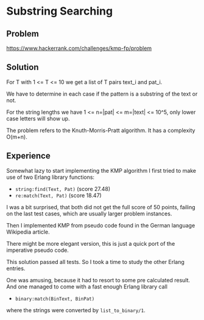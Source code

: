 # Substring Searching

## Problem
https://www.hackerrank.com/challenges/kmp-fp/problem

## Solution
For T with 1 <= T <= 10 we get a list of T pairs text_i and pat_i.

We have to determine in each case if the pattern is a substring of 
the text or not.

For the string lengths we have
1 <= n=|pat| <= m=|text| <= 10^5, only lower case letters will show up.

The problem refers to the Knuth-Morris-Pratt algorithm.
It has a complexity O(m+n).

## Experience
Somewhat lazy to start implementing the KMP algorithm I first tried to make use of
two Erlang library functions:
- `string:find(Text, Pat)` (score 27.48)
- `re:match(Text, Pat)` (score 18.47)

I was a bit surprised, that both did not get the full score of 50 points,
failing on the last test cases, which are usually larger problem instances.

Then I implemented KMP from pseudo code found in the German language
Wikipedia article. 

There might be more elegant version, this is just a quick port of the 
imperative pseudo code.

This solution passed all tests. So I took a time to study the
other Erlang entries.

One was amusing, because it had to resort to some pre calculated
result.
And one managed to come with a fast enough Erlang library call
- `binary:match(BinText, BinPat)`

where the strings were converted by `list_to_binary/1`.

